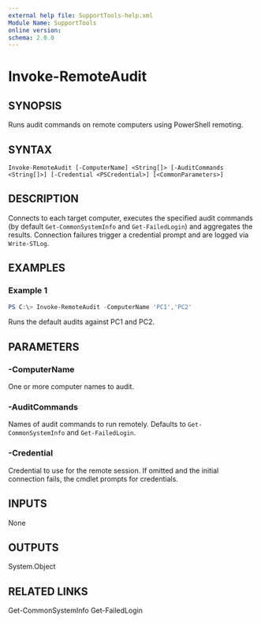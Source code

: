 ```yaml
---
external help file: SupportTools-help.xml
Module Name: SupportTools
online version:
schema: 2.0.0
---
```


# Invoke-RemoteAudit

## SYNOPSIS
Runs audit commands on remote computers using PowerShell remoting.

## SYNTAX
```
Invoke-RemoteAudit [-ComputerName] <String[]> [-AuditCommands <String[]>] [-Credential <PSCredential>] [<CommonParameters>]
```

## DESCRIPTION
Connects to each target computer, executes the specified audit commands (by default `Get-CommonSystemInfo` and `Get-FailedLogin`) and aggregates the results. Connection failures trigger a credential prompt and are logged via `Write-STLog`.

## EXAMPLES

### Example 1
```powershell
PS C:\> Invoke-RemoteAudit -ComputerName 'PC1','PC2'
```
Runs the default audits against PC1 and PC2.

## PARAMETERS
### -ComputerName
One or more computer names to audit.

### -AuditCommands
Names of audit commands to run remotely. Defaults to `Get-CommonSystemInfo` and `Get-FailedLogin`.

### -Credential
Credential to use for the remote session. If omitted and the initial connection fails, the cmdlet prompts for credentials.

## INPUTS
None

## OUTPUTS
System.Object

## RELATED LINKS
Get-CommonSystemInfo
Get-FailedLogin
